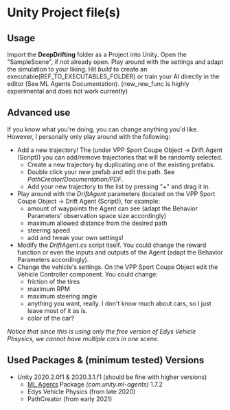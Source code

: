 # Unity Project file(s)

## Usage
Import the **DeepDrifting** folder as a Project into Unity. Open the "SampleScene", if not already open.
Play around with the settings and adapt the simulation to your liking.
Hit *build* to create an executable(REF_TO_EXECUTABLES_FOLDER) or train your AI directly in the editor (See ML Agents Documentation).
(new_rew_func is highly experimental and does not work currently)


## Advanced use
If you know what you're doing, you can change anything you'd like.
However, I personally only play around with the following:
+ Add a new trajectory! The (under VPP Sport Coupe Object -> Drift Agent (Script)) you can add/remove trajectories that will be randomly selected.
	- Create a new trajectory by duplicating one of the existing prefabs.
	- Double click your new prefab and edit the path. See *PathCreator/Documentation/PDF*.
	- Add your new trajectory to the list by pressing "+" and drag it in.
+ Play around with the *DriftAgent* parameters (located on the VPP Sport Coupe Object -> Drift Agent (Script)), for example:
	- amount of waypoints the Agent can see (adapt the Behavior Parameters' observation space size accordingly)
	- maximum allowed distance from the desired path
	- steering speed
	- add and tweak your own settings!
+ Modify the *DriftAgent.cs* script itself. You could change the reward function or even the inputs and outputs of the Agent (adapt the Behavior Parameters accordingly).
+ Change the vehicle's settings. On the VPP Sport Coupe Object edit the Vehicle Controller component. You could change:
	- friction of the tires
	- maximum RPM
	- maximum steering angle
	- anything you want, really. I don't know much about cars, so I just leave most of it as is.
	- color of the car?

*Notice that since this is using only the free version of Edys Vehicle Phsysics, we cannot have multiple cars in one scene.*



## Used Packages & (minimum tested) Versions
+ Unity 2020.2.0f1 & 2020.3.1.f1 (should be fine with higher versions)
	- [ML Agents](https://github.com/Unity-Technologies/ml-agents/blob/release_12_docs/docs/Installation.md) Package *(com.unity.ml-agents)* 1.7.2
	- Edys Vehicle Physics (from late 2020)
	- PathCreator (from early 2021)
